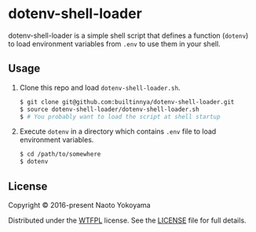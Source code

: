 # dotenv-shell-loader

dotenv-shell-loader is a simple shell script that defines a function (`dotenv`) to load environment variables from `.env` to use them in your shell.

## Usage

1. Clone this repo and load `dotenv-shell-loader.sh`.
   ```bash
   $ git clone git@github.com:builtinnya/dotenv-shell-loader.git
   $ source dotenv-shell-loader/dotenv-shell-loader.sh
   $ # You probably want to load the script at shell startup
   ```

2. Execute `dotenv` in a directory which contains `.env` file to load environment variables.
   ```bash
   $ cd /path/to/somewhere
   $ dotenv
   ```

## License

Copyright © 2016-present Naoto Yokoyama

Distributed under the [WTFPL](http://www.wtfpl.net/) license. See the [LICENSE](./LICENSE) file for full details.
